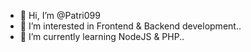 - 👋 Hi, I’m @Patri099
- 👀 I’m interested in Frontend & Backend development..
- 🌱 I’m currently learning NodeJS & PHP..
<!---
Patri099/Patri099 is a ✨ special ✨ repository because its `README.md` (this file) appears on your GitHub profile.
You can click the Preview link to take a look at your changes.
--->
